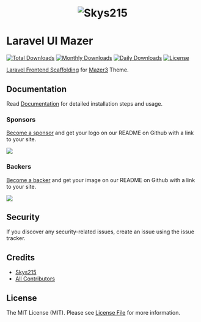 <h1 align="center"><img src="https://assets.infyom.com/open-source/infyom-logo.png" alt="Skys215"></h1>

# Laravel UI Mazer

[![Total Downloads](https://poser.pugx.org/skys215/laravel-ui-mazer/downloads)](https://packagist.org/packages/skys215/laravel-ui-mazer)
[![Monthly Downloads](https://poser.pugx.org/skys215/laravel-ui-mazer/d/monthly)](https://packagist.org/packages/skys215/laravel-ui-mazer)
[![Daily Downloads](https://poser.pugx.org/skys215/laravel-ui-mazer/d/daily)](https://packagist.org/packages/skys215/laravel-ui-mazer)
[![License](https://poser.pugx.org/skys215/laravel-ui-mazer/license)](https://packagist.org/packages/skys215/laravel-ui-mazer)

[Laravel Frontend Scaffolding](https://laravel.com/docs/7.x/frontend) for [Mazer3](https://mazer.io/themes/v3/) Theme.

## Documentation

Read [Documentation](https://infyom.com/open-source/laravel-ui-mazer/docs) for detailed installation steps and usage.

### Sponsors

[Become a sponsor](https://opencollective.com/skys215#sponsor) and get your logo on our README on Github with a link to your site.

<a href="https://opencollective.com/skys215#sponsor"><img src="https://opencollective.com/skys215/sponsors.svg?width=890"></a>

### Backers

[Become a backer](https://opencollective.com/skys215#backer) and get your image on our README on Github with a link to your site.

<a href="https://opencollective.com/skys215#backer"><img src="https://opencollective.com/skys215/backers.svg?width=890"></a>

## Security

If you discover any security-related issues, create an issue using the issue tracker.

## Credits

- [Skys215](https://github.com/skys215)
- [All Contributors](../../contributors)

## License

The MIT License (MIT). Please see [License File](LICENSE.md) for more information.
